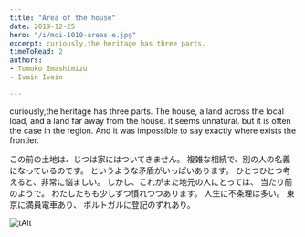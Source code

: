 ```yaml
---
title: "Area of the house"
date: 2019-12-25
hero: "/i/moi-1010-areas-e.jpg"
excerpt: curiously,the heritage has three parts.
timeToRead: 2
authors:
- Tomoko Imashimizu
- Ivain Ivain

---
```


curiously,the heritage has three parts.
The house, a land across the local load, and a land far away from the house.
it seems unnatural.
but it is often the case in the region.
And it was impossible to say exactly where exists the frontier.

この前の土地は、じつは家にはついてきません。
複雑な相続で、別の人の名義になっているのです。
というような矛盾がいっぱいあります。
ひとつひとつ考えると、非常に悩ましい。
しかし、これがまた地元の人にとっては、
当たり前のようで。
わたしたちも少しずつ慣れつつあります。
人生に不条理は多い。
東京に満員電車あり、
ポルトガルに登記のずれあり。

![tAlt](/i/moi-1010-areas.jpg) 
